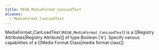 ```yaml
---
title: REGB_MediaFormat_CanLoadText
aliases:
  - MediaFormat_CanLoadText
---
```


MediaFormat_CanLoadText (`REGB_MediaFormat_CanLoadText`) is a [[Registry Attributes|Registry Attribute]] of type Boolean ('`B`').
Specify various capabilities of a [[Media Format Class|media format class]]
